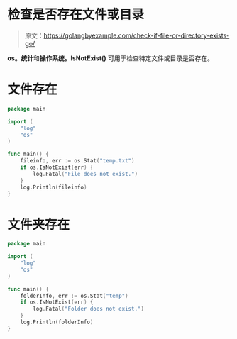 # 检查是否存在文件或目录

> 原文：<https://golangbyexample.com/check-if-file-or-directory-exists-go/>

**os。统计**和**操作系统。IsNotExist()** 可用于检查特定文件或目录是否存在。

# **文件存在**

```go
package main

import (
    "log"
    "os"
)

func main() {
    fileinfo, err := os.Stat("temp.txt")
    if os.IsNotExist(err) {
        log.Fatal("File does not exist.")
    }
    log.Println(fileinfo)
}
```

# **文件夹存在**

```go
package main

import (
    "log"
    "os"
)

func main() {
    folderInfo, err := os.Stat("temp")
    if os.IsNotExist(err) {
        log.Fatal("Folder does not exist.")
    }
    log.Println(folderInfo)
}
```